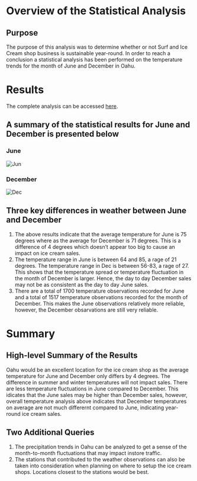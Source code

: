 # Overview of the Statistical Analysis
## Purpose
The purpose of this analysis was to determine whether or not Surf and Ice Cream shop business is sustainable year-round. In order to reach a conclusion a statistical analysis has been performed on the temperature trends for the month of June and December in Oahu.

# Results
The complete analysis can be accessed [here](https://github.com/shayanafzal/surfs_up/blob/bbffb79846c16994af01e55146246f72c8fad0e9/SurfsUp_Challenge.ipynb).

## A summary of the statistical results for June and December is presented below
### June
![Jun](https://github.com/shayanafzal/surfs_up/blob/bbffb79846c16994af01e55146246f72c8fad0e9/Results/June_Results.png)
### December 
![Dec](https://github.com/shayanafzal/surfs_up/blob/bbffb79846c16994af01e55146246f72c8fad0e9/Results/December_Results.png)

## Three key differences in weather between June and December
1. The above results indicate that the average temperature for June is 75 degrees where as the average for December is 71 degrees. This is a difference of 4 degrees which doesn’t appear too big to cause an impact on ice cream sales.
2. The temperature range in June is between 64 and 85, a rage of 21 degrees. The temperature range in Dec is between 56-83, a rage of 27. This shows that the temperature spread or temperature fluctuation in the month of December is larger. Hence, the day to day December sales may not be as consistent as the day to day June sales.
3. There are a total of 1700 temperature observations recorded for June and a total of 1517 temperature observations recorded for the month of December. This makes the June observations relatively more reliable, however, the December obsarvations are still very reliable.

# Summary
## High-level Summary of the Results
Oahu would be an excellent location for the ice cream shop as the average temperature for June and December only differs by 4 degrees. The difference in summer and winter temperatures will not impact sales. There are less temperature fluctuations in June compared to December. This idicates that the June sales may be higher than December sales, however, overall temperature analysis above indicates that December temperatures on average are not much differernt compared to June, indicating year-round ice cream sales.


## Two Additional Queries
1. The precipitation trends in Oahu can be analyzed to get a sense of the month-to-month fluctuations that may impact instore traffic.
2. The stations that contributed to the weather observations can also be taken into consideration when planning on where to setup the ice cream shops. Locations closest to the stations would be best.

